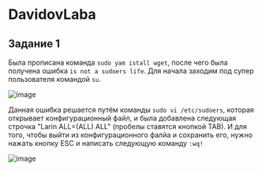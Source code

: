 # DavidovLaba
## Задание 1 ##
Была прописана команда `sudo yam istall wget`, после чего была получена ошибка `is not a sudoers life`.
Для начала заходим под супер пользователя командой `su`.

![image](https://github.com/user-attachments/assets/c363c8b5-4aee-4d9b-a664-0fcc9f36602e)

Данная ошибка решается путём команды `sudo vi /etc/sudoers`, которая открывает конфигурационный файл, и была добавлена следующая строчка "Larin ALL=(ALL) ALL" (пробелы ставятся кнопкой TAB). И для того, чтобы выйти из конфигурационного фалйа и сохранить его, нужно нажать кнопку ESC и написать следующую команду `:wq!`

![image](https://github.com/user-attachments/assets/a037c29a-83c4-42f0-88af-62bbbb916a9b)

